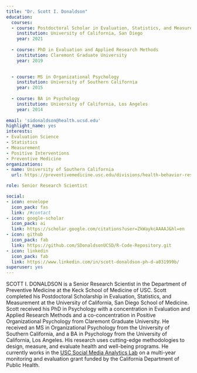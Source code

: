 ```yaml
---
title: "Dr. Scott I. Donaldson"
education:
  courses:
  - course: Postdoctoral Scholar in Evaluation, Statistics, and Measurement
    institution: University of California, San Diego
    year: 2021
    
  - course: PhD in Evaluation and Applied Research Methods
    institution: Claremont Graduate University
    year: 2019

    
  - course: MS in Organizational Psychology
    institution: University of Southern California
    year: 2015
    
  - course: BA in Psychology
    institution: University of California, Los Angeles
    year: 2014
    
email: 'sidonaldson@health.ucsd.edu'
highlight_name: yes
interests:
- Evaluation Science
- Statistics
- Measurement
- Positive Interventions
- Preventive Medicine
organizations:
- name: University of Southern California
  url: https://preventivemedicine.usc.edu/divisions/health-behavior-research/

role: Senior Research Scientist

social:
- icon: envelope
  icon_pack: fas
  link: /#contact
- icon: google-scholar
  icon_pack: ai
  link: https://scholar.google.com/citations?user=ZkWaykcAAAAJ&hl=en
- icon: github
  icon_pack: fab
  link: https://github.com/SDonaldsonUCSD/R-Code-Repository.git
- icon: linkedin
  icon_pack: fab
  link: https://www.linkedin.com/in/scott-donaldson-ph-d-a031999b/
superuser: yes
---
```


SCOTT I. DONALDSON is a Senior Research Scientist in the Department of Preventive Medicine at the Keck School of Medicine of USC. Scott completed his Postdoctoral Scholarship in Evaluation, Statistics, and Measurement at the University of California, San Diego School of Medicine. Scott received his PhD in Psychology with a concentration in Evaluation and Applied Research Methods and a co-concentration in Positive Organizational Psychology from Claremont Graduate University. He received an MS in Organizational Psychology from the University of Southern California, and a BA in Psychology from the University of California, Los Angeles. His research uses cutting-edge methodologies to design, measure, and evaluate health and well-being programs. He currently works in the [USC Social Media Analytics Lab](https://somalab.usc.edu/) on a multi-year monitoring and evaluation grant funded by the California Department of Public Health.

